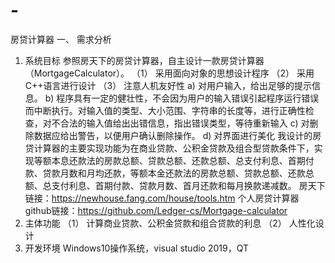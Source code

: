 # -
房贷计算器
一、	需求分析
1.	系统目标
参照房天下的房贷计算器，自主设计一款房贷计算器（MortgageCalculator）。
（1）         采用面向对象的思想设计程序
（2）         采用C++语言进行设计
（3）         注意人机友好性
 a)       对用户输入，给出足够的提示信息。
 b)       程序具有一定的健壮性，不会因为用户的输入错误引起程序运行错误而中断执行。对输入值的类型、大小范围、字符串的长度等，进行正确性检查，对不合法的输入值给出出错信息，指出错误类型，等待重新输入
 c)       对删除数据应给出警告，以便用户确认删除操作。
 d)       对界面进行美化
我设计的房贷计算器的主要实现功能为在商业贷款、公积金贷款及组合型贷款条件下，实现等额本息还款法的房款总额、贷款总额、还款总额、总支付利息、首期付款、贷款月数和月均还款，等额本金还款法的房款总额、贷款总额、还款总额、总支付利息、首期付款、贷款月数、首月还款和每月换款递减数。
房天下链接：https://newhouse.fang.com/house/tools.htm
个人房贷计算器
github链接：https://github.com/Ledger-cs/Mortgage-calculator
2.	主体功能
（1）	计算商业贷款、公积金贷款和组合贷款的利息
（2）	人性化设计
3.	开发环境
Windows10操作系统，visual studio 2019，QT
